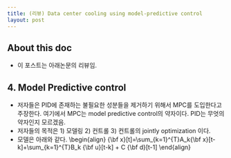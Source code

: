 ```yaml
---
title: (리뷰) Data center cooling using model-predictive control
layout: post 
---
```


## About this doc 
- 이 포스트는 아래논문의 리뷰임. 

## 4. Model Predictive control 
- 저자들은 PID에 존재하는 불필요한 성분들을 제거하기 위해서 MPC를 도입한다고 주장한다. 여기에서 MPC는 model predictive control의 약자이다. PID는 무엇의 약자인지 모르겠음. 
- 저자들의 목적은 1) 모델링 2) 컨트롤 3) 컨트롤의 jointly optimization 이다. 
- 모델은 아래와 같다. 
\begin{align}
{\bf x}[t]=\sum_{k=1}^{T}A_k{\bf x}[t-k]+\sum_{k=1}^{T}B_k {\bf u}[t-k] + C {\bf d}[t-1]
\end{align}

